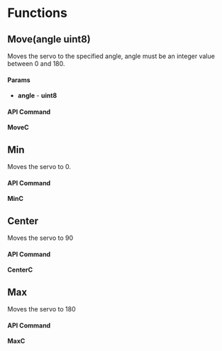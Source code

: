 # Functions

## Move(angle uint8)

Moves the servo to the specified angle, angle must be an integer value between 0 and 180.

#### Params

- **angle** - **uint8**

#### API Command

**MoveC**

## Min

Moves the servo to 0.

#### API Command

**MinC**

## Center

Moves the servo to 90

#### API Command

**CenterC**

## Max

Moves the servo to 180

#### API Command

**MaxC**


